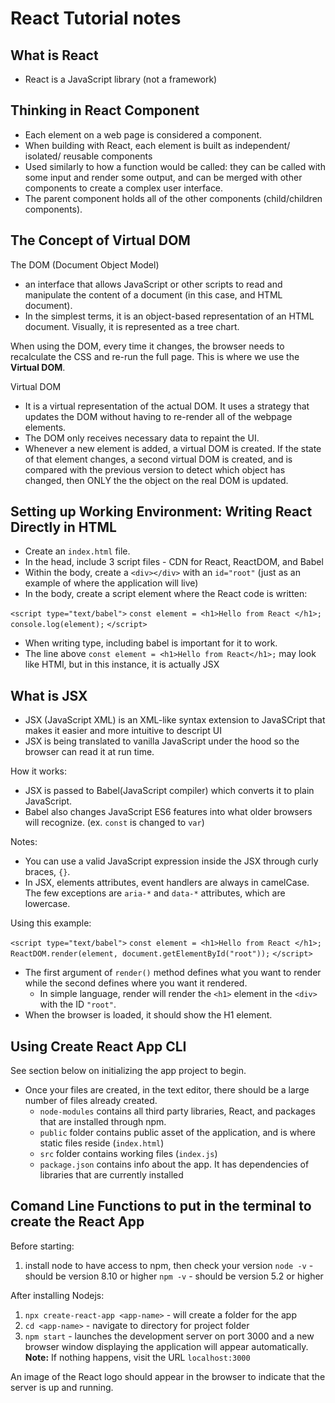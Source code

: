 # React Tutorial notes

## What is React

- React is a JavaScript library (not a framework)

## Thinking in React Component

- Each element on a web page is considered a component.
- When building with React, each element is built as independent/ isolated/ reusable components
- Used similarly to how a function would be called: they can be called with some input and render some output, and can be merged with other components to create a complex user interface.
- The parent component holds all of the other components (child/children components).

## The Concept of Virtual DOM

The DOM (Document Object Model)

- an interface that allows JavaScript or other scripts to read and manipulate the content of a document (in this case, and HTML document).
- In the simplest terms, it is an object-based representation of an HTML document. Visually, it is represented as a tree chart.

When using the DOM, every time it changes, the browser needs to recalculate the CSS and re-run the full page. This is where we use the **Virtual DOM**.

Virtual DOM

- It is a virtual representation of the actual DOM. It uses a strategy that updates the DOM without having to re-render all of the webpage elements.
- The DOM only receives necessary data to repaint the UI.
- Whenever a new element is added, a virtual DOM is created. If the state of that element changes, a second virtual DOM is created, and is compared with the previous version to detect which object has changed, then ONLY the the object on the real DOM is updated.

## Setting up Working Environment: Writing React Directly in HTML

- Create an `index.html` file.
- In the head, include 3 script files - CDN for React, ReactDOM, and Babel
- Within the body, create a `<div></div>` with an `id="root"` (just as an example of where the application will live)
- In the body, create a script element where the React code is written:

`<script type="text/babel">`
    `const element = <h1>Hello from React </h1>;`
    `console.log(element);`
`</script>`

- When writing type, including babel is important for it to work.
- The line above `const element = <h1>Hello from React</h1>;` may look like HTMl, but in this instance, it is actually JSX

## What is JSX

- JSX (JavaScript XML) is an XML-like syntax extension to JavaSCript that makes it easier and more intuitive to descript UI
- JSX is being translated to vanilla JavaScript under the hood so the browser can read it at run time.

How it works:

- JSX is passed to Babel(JavaScript compiler) which converts it to plain JavaScript.
- Babel also changes JavaScript ES6 features into what older browsers will recognize. (ex. `const` is changed to `var`)

Notes:

- You can use a valid JavaScript expression inside the JSX through curly braces, `{}`.
- In JSX, elements attributes, event handlers are always in camelCase. The few exceptions are `aria-*` and `data-*` attributes, which are lowercase.

Using this example:

`<script type="text/babel">`
    `const element = <h1>Hello from React </h1>;`
    `ReactDOM.render(element, document.getElementById("root"));`
`</script>`

- The first argument of `render()` method defines what you want to render while the second defines where you want it rendered.
  - In simple language, render will render the `<h1>` element in the `<div>` with the ID `"root"`.
- When the browser is loaded, it should show the H1 element.

## Using Create React App CLI

See section below on initializing the app project to begin.

- Once your files are created, in the text editor, there should be a large number of files already created.
  - `node-modules` contains all third party libraries, React, and packages that are installed through npm.
  - `public` folder contains public asset of the application, and is where static files reside (`index.html`)
  - `src` folder contains working files (`index.js`)
  - `package.json` contains info about the app. It has dependencies of libraries that are currently installed

## Comand Line Functions to put in the terminal to create the React App

Before starting:

1. install node to have access to npm, then check your version
`node -v` - should be version 8.10 or higher
`npm -v` - should be version 5.2 or higher

After installing Nodejs:

1. `npx create-react-app <app-name>` - will create a folder for the app
2. `cd <app-name>` - navigate to directory for project folder
3. `npm start` - launches the development server on port 3000 and a new browser window displaying the application will appear automatically. **Note:** If nothing happens, visit the URL `localhost:3000`

An image of the React logo should appear in the browser to indicate that the server is up and running.
